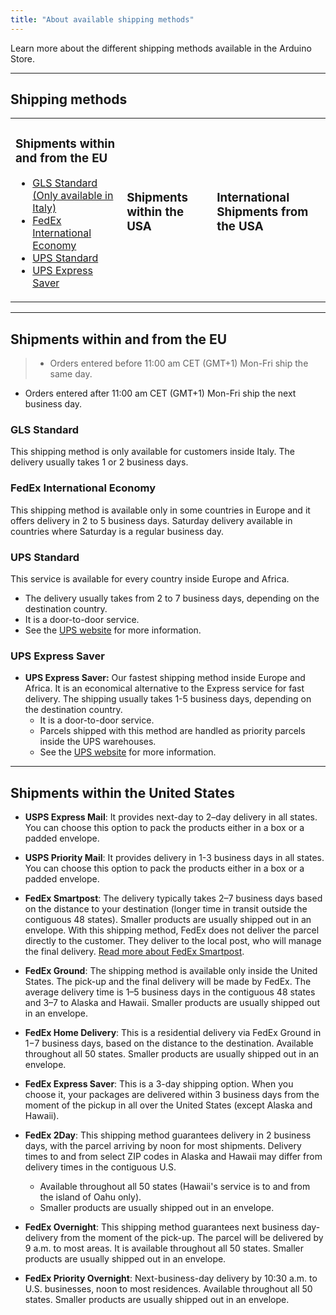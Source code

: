```yaml
---
title: "About available shipping methods"
---
```


Learn more about the different shipping methods available in the Arduino Store.

---

## Shipping methods

<table>

<tr>
  <td><h3>Shipments within and from the EU</h3>
    <ul>
      <li><a href="#gls-standard">GLS Standard (Only available in Italy)</a></li>
      <li><a href="#fedex-international-economy">FedEx International Economy</a></li>
      <li><a href="#ups-standard">UPS Standard</a></li>
      <li><a href="#ups-express-saver">UPS Express Saver</a></li>
    </ul>
  </td>
  <td><h3>Shipments within the USA</h3></td>
  <td><h3>International Shipments from the USA</h3></td>
</tr>
</table>

---

## Shipments within and from the EU

> * Orders entered before 11:00 am CET (GMT+1) Mon-Fri ship the same day.
* Orders entered after 11:00 am CET (GMT+1) Mon-Fri ship the next business day.

<a id="gls-standard"></a>

### GLS Standard

This shipping method is only available for customers inside Italy. The delivery usually takes 1 or 2 business days.

<a id="fedex-international-economy"></a>

### FedEx International Economy

This shipping method is available only in some countries in Europe and it offers delivery in 2 to 5 business days. Saturday delivery available in countries where Saturday is a regular business day.

<a id="ups-standard"></a>

### UPS Standard

 This service is available for every country inside Europe and Africa.
  * The delivery usually takes from 2 to 7 business days, depending on the destination country.
  * It is a door-to-door service.
  * See the [UPS website](https://www.ups.com/hu/en/shipping/international/services/standard.page) for more information.

<a id="ups-express-saver"></a>

### UPS Express Saver

* **UPS Express Saver:** Our fastest shipping method inside Europe and Africa. It is an economical alternative to the Express service for fast delivery. The shipping usually takes 1-5 business days, depending on the destination country.
  * It is a door-to-door service.
  * Parcels shipped with this method are handled as priority parcels inside the UPS warehouses.
  * See the [UPS website](https://www.ups.com/hu/en/shipping/international/services/express-saver.page) for more information.

---

## Shipments within the United States

* **USPS Express Mail**: It provides next-day to 2–day delivery in all states. You can choose this option to pack the products either in a box or a padded envelope.

* **USPS Priority Mail**: It provides delivery in 1-3 business days in all states. You can choose this option to pack the products either in a box or a padded envelope.

* **FedEx Smartpost**: The delivery typically takes 2–7 business days based on the distance to your destination (longer time in transit outside the contiguous 48 states). Smaller products are usually shipped out in an envelope.
With this shipping method, FedEx does not deliver the parcel directly to the customer. They deliver to the local post, who will manage the final delivery. [Read more about FedEx Smartpost](https://support.arduino.cc/hc/en-us/articles/360018392860-About-FedEx-Smartpost).

* **FedEx Ground**: The shipping method is available only inside the United States. The pick-up and the final delivery will be made by FedEx. The average delivery time is 1–5 business days in the contiguous 48 states and 3–7 to Alaska and Hawaii. Smaller products are usually shipped out in an envelope.

* **FedEx Home Delivery**: This is a residential delivery via FedEx Ground in 1−7 business days, based on the distance to the destination. Available throughout all 50 states. Smaller products are usually shipped out in an envelope.

* **FedEx Express Saver**: This is a 3-day shipping option. When you choose it, your packages are delivered within 3 business days from the moment of the pickup in all over the United States (except Alaska and Hawaii).

* **FedEx 2Day**: This shipping method guarantees delivery in 2 business days, with the parcel arriving by noon for most shipments. Delivery times to and from select ZIP codes in Alaska and Hawaii may differ from delivery times in the contiguous U.S.
  * Available throughout all 50 states (Hawaii's service is to and from the island of Oahu only).
  * Smaller products are usually shipped out in an envelope.

* **FedEx Overnight**: This shipping method guarantees next business day-delivery from the moment of the pick-up. The parcel will be delivered by 9 a.m. to most areas. It is available throughout all 50 states. Smaller products are usually shipped out in an envelope.

* **FedEx Priority Overnight**: Next-business-day delivery by 10:30 a.m. to U.S. businesses, noon to most residences. Available throughout all 50 states. Smaller products are usually shipped out in an envelope.
